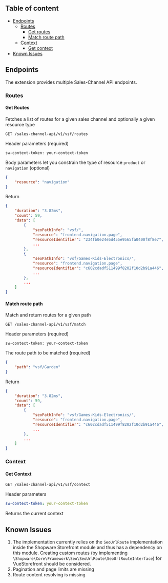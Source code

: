 
## Table of content

* [Endpoints](#endpoints)
    * [Routes](#routes)
        * [Get routes](#get-routes)
        * [Match route path](#match-route-path)
    * [Context](context)
        * [Get context](#get-context)
* [Known Issues](#known-issues)

## Endpoints

The extension provides multiple Sales-Channel API endpoints.

### Routes

#### Get Routes

Fetches a list of routes for a given sales channel and optionally a given resource type

```
GET /sales-channel-api/v1/vsf/routes
``` 
    
Header parameters (required)

```http
sw-context-token: your-context-token
```

Body parameters let you constrain the type of resource `product` or `navigation` (optional)

```json
{
    "resource": "navigation"
}
```

Return

```json
{
    "duration": "3.82ms",
    "count": 59,
    "data": [
        {
            "seoPathInfo": "vsf/",
            "resource": "frontend.navigation.page",
            "resourceIdentifier": "234fb0e24e5d455e9565fa0400f8f8e7",
            ...
        },
        {
            "seoPathInfo": "vsf/Games-Kids-Electronics/",
            "resource": "frontend.navigation.page",
            "resourceIdentifier": "c602cdadf511499f8202f10d2b91a446",
            ...
        },
        ...
    ]
}
```

#### Match route path

Match and return routes for a given path

```
GET /sales-channel-api/v1/vsf/match
``` 

Header parameters (required)

```http
sw-context-token: your-context-token
```

The route path to be matched (required)

```json
{
    "path": "vsf/Garden"
}
```

Return

```json
{
    "duration": "3.82ms",
    "count": 59,
    "data": [
        {
            "seoPathInfo": "vsf/Games-Kids-Electronics/",
            "resource": "frontend.navigation.page",
            "resourceIdentifier": "c602cdadf511499f8202f10d2b91a446",
            ...
        },
        ...
    ]
}
```

### Context

#### Get Context

```
GET /sales-channel-api/v1/vsf/context
``` 
    
Header parameters

```yaml
sw-context-token: your-context-token
```

Returns the current context

## Known Issues

1. The implementation currently relies on the `SeoUrlRoute` implementation inside the Shopware Storefront module and thus has a dependency on this module. Creating custom routes (by implementing `\Shopware\Core\Framework\Seo\SeoUrlRoute\SeoUrlRouteInterface`) for VueStorefront should be considered.
2. Pagination and page limits are missing
3. Route content resolving is missing
